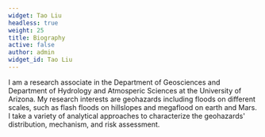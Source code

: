 ```yaml
---
widget: Tao Liu
headless: true
weight: 25
title: Biography
active: false
author: admin
widget_id: Tao Liu
---
```

I am a research associate in the Department of Geosciences and Department of Hydrology and Atmosperic Sciences at the University of Arizona. My research interests are geohazards including floods on different scales, such as flash floods on hillslopes and megaflood on earth and Mars. I take a variety of analytical approaches to characterize the geohazards' distribution, mechanism, and risk assessment.